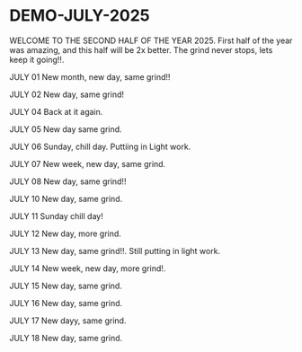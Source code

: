 # DEMO-JULY-2025
WELCOME TO THE SECOND HALF OF THE YEAR 2025.
First half of the year was amazing, and this half will be 2x better.
The grind never stops, lets keep it going!!.

JULY 01
New month, new day, same grind!!

JULY 02
New day, same grind!

JULY 04
Back at it again.

JULY 05
New day same grind.

JULY 06
Sunday, chill day.
Puttiing in Light work.

JULY 07
New week, new day, same grind.

JULY 08
New day, same grind!!

JULY 10
New day, same grind.

JULY 11
Sunday chill day!

JULY 12
New day, more grind.

JULY 13
New day, same grind!!.
Still putting in light work.

JULY 14
New week, new day, more grind!.

JULY 15
New day, same grind.

JULY 16
New day, same grind.

JULY 17
New dayy, same grind.

JULY 18
New day, same grind.
